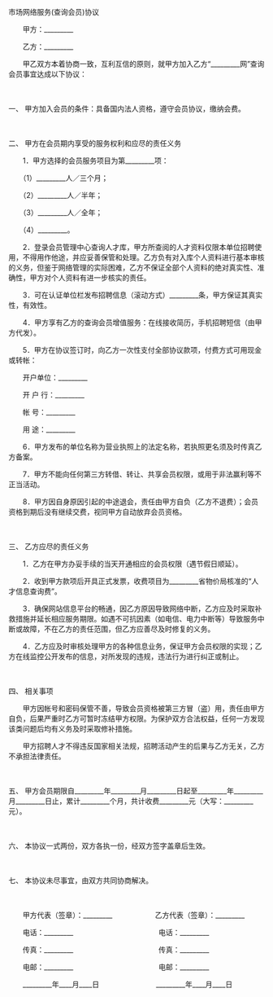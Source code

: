 



市场网络服务(查询会员)协议



 

　　甲方：_________　　

　　乙方：_________　　

　　甲乙双方本着协商一致，互利互信的原则，就甲方加入乙方“_________网”查询会员事宜达成以下协议：

　　

一、
甲方加入会员的条件：具备国内法人资格，遵守会员协议，缴纳会费。

　　

二、
甲方在会员期内享受的服务权利和应尽的责任义务

　　1．甲方选择的会员服务项目为第_________项：

　　（1）_________人／三个月；

　　（2）_________人／半年；

　　（3）_________人／全年；

　　（4）_________。

　　2．登录会员管理中心查询人才库，甲方所查阅的人才资料仅限本单位招聘使用，不得用作他途，并应妥善保管和处理。乙方负有对入库个人资料进行基本审核的义务，但鉴于网络管理的实际困难，乙方不保证全部个人资料的绝对真实性、准确性，甲方对个人资料有进一步核实的责任。

　　3．可在认证单位栏发布招聘信息（滚动方式）_________条，甲方保证其真实性，有效性。

　　4．甲方享有乙方的查询会员增值服务：在线接收简历，手机招聘短信（由甲方代发）。

　　5．甲方在协议签订时，向乙方一次性支付全部协议款项，付费方式可用现金或转帐：

　　开户单位：_________

　　开 户 行：_________

　　帐 号：_________

　　用 途：_________

　　6．甲方发布的单位名称为营业执照上的法定名称，若执照更名须及时传真乙方备案。

　　7．甲方不能向任何第三方转借、转让、共享会员权限，或用于非法赢利等不正当活动。

　　8．甲方因自身原因引起的中途退会，责任由甲方自负（乙方不退费）；会员资格到期后没有继续交费，视同甲方自动放弃会员资格。

　　

三、
乙方应尽的责任义务

　　1．乙方在甲方办妥手续的当天开通相应的会员权限（遇节假日顺延）。

　　2．收到甲方款项后开具正式发票，收费项目为_________省物价局核准的“人才信息查询费”。

　　3．确保网站信息平台的畅通，因乙方原因导致网络中断，乙方应及时采取补救措施并延长相应服务期限。如遇不可抗因素（如电信、电力中断等）导致服务中断或故障，不在乙方的责任范围，但乙方应善尽及时修复的义务。

　　4．乙方应及时审核处理甲方的各种信息业务，保证甲方会员权限的实现；乙方在线监控公开发布的信息，对所发现的违规，违法行为进行纠正或制止。

　　

四、
相关事项

　　甲方因帐号和密码保管不善，导致会员资格被第三方冒（盗）用，责任由甲方自负，后果严重时乙方可暂时冻结甲方权限。为保护双方合法权益，任何一方发现该类问题后均有义务及时采取修补措施。

　　甲方招聘人才不得违反国家相关法规，招聘活动产生的后果与乙方无关，乙方不承担法律责任。

　　

五、
甲方会员期限自_________年_________月_________日起至_________年_________月_________日止，累计_________个月，共计收费_________元（大写：_________元）。

　　

六、
本协议一式两份，双方各执一份，经双方签字盖章后生效。

　　

七、
本协议未尽事宜，由双方共同协商解决。

　　

　　甲方代表（签章）：_________　　　　　　乙方代表（签章）：_________　　

　　电话：_________　　　　　　　　　　　　电话：_________　　

　　传真：_________　　　　　　　　　　　　传真：_________　　

　　电邮：_________　　　　　　　　　　　　电邮：_________　　

　　_________年____月____日　　　　　　　　_________年____月____日